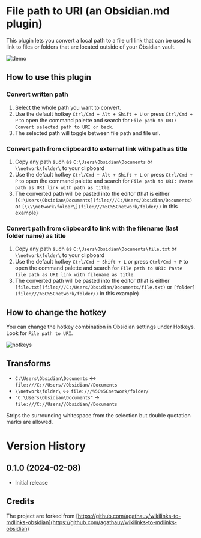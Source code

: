 # File path to URI (an Obsidian.md plugin)

This plugin lets you convert a local path to a file url link that can be used to link to files or folders that are located outside of your Obsidian vault.

![demo](https://raw.githubusercontent.com/MichalBures/obsidian-file-path-to-uri/master/demo.gif)

## How to use this plugin

### Convert written path
1. Select the whole path you want to convert.
2. Use the default hotkey `Ctrl/Cmd + Alt + Shift + U` or press `Ctrl/Cmd + P` to open the command palette and search for `File path to URI: Convert selected path to URI or back`.
3. The selected path will toggle between file path and file url.

### Convert path from clipboard to external link with path as title
1. Copy any path such as `C:\Users\Obsidian\Documents` or `\\network\folder\` to your clipboard
2. Use the default hotkey `Ctrl/Cmd + Alt + Shift + L` or press `Ctrl/Cmd + P` to open the command palette and search for `File path to URI: Paste path as URI link with path as title`.
3. The converted path will be pasted into the editor (that is either `[C:\Users\Obsidian\Documents](file:///C:/Users/Obsidian/Documents)`
   or `[\\\\network\folder\](file:///%5C%5Cnetwork/folder/)` in this example)

### Convert path from clipboard to link with the filename (last folder name) as title
1. Copy any path such as `C:\Users\Obsidian\Documents\file.txt` or `\\network\folder\` to your clipboard
2. Use the default hotkey `Ctrl/Cmd + Shift + L` or press `Ctrl/Cmd + P` to open the command palette and search for `File path to URI: Paste file path as URI link with filename as title`.
3. The converted path will be pasted into the editor (that is either `[file.txt](file:///C:/Users/Obsidian/Documents/file.txt)`
   or `[folder](file:///%5C%5Cnetwork/folder/)` in this example)

## How to change the hotkey 
You can change the hotkey combination in Obsidian settings under Hotkeys. Look for `File path to URI`.

![hotkeys](https://raw.githubusercontent.com/MichalBures/obsidian-file-path-to-uri/master/hotkeys.png)

## Transforms

- `C:\Users\Obsidian\Documents` <-> `file:///C://Users//Obsidian//Documents`
- `\\network\folder\` <-> `file:///%5C%5Cnetwork/folder/`
- ` "C:\Users\Obsidian\Documents" ` -> `file:///C://Users//Obsidian//Documents`
  
Strips the surrounding whitespace from the selection but double quotation marks are allowed.

# Version History

## 0.1.0 (2024-02-08)
- Initial release

## Credits

The project are forked from [https://github.com/agathauy/wikilinks-to-mdlinks-obsidian](https://github.com/agathauy/wikilinks-to-mdlinks-obsidian)
